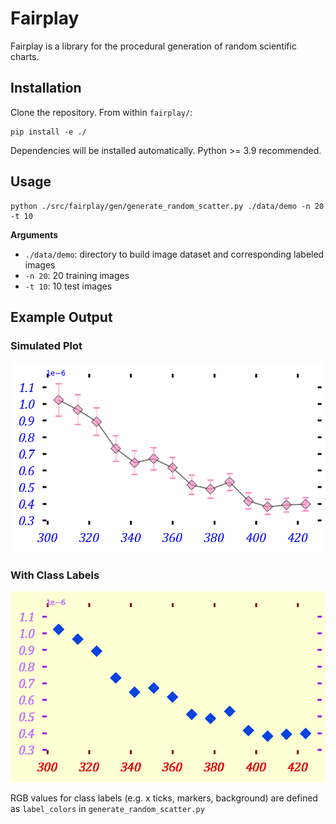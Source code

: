 # Fairplay
 Fairplay is a library for the procedural generation of random scientific charts.

## Installation
Clone the repository. From within `fairplay/`:
```
pip install -e ./
```
Dependencies will be installed automatically.
Python >= 3.9 recommended.

## Usage
```
python ./src/fairplay/gen/generate_random_scatter.py ./data/demo -n 20 -t 10
```
**Arguments**
- `./data/demo`: directory to build image dataset and corresponding labeled images
- `-n 20`: 20 training images
- `-t 10`: 10 test images

## Example Output

### Simulated Plot
![simulated](data/demo/train/000014.png)

### With Class Labels
![labeled](data/demo/train_labels/000014.png)

RGB values for class labels (e.g. x ticks, markers, background) are defined as `label_colors` in `generate_random_scatter.py`
